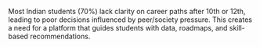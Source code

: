 Most Indian students (70%) lack clarity on career paths after 10th or 12th, leading to poor decisions influenced by peer/society pressure. This creates a need for a platform that guides students with data, roadmaps, and skill-based recommendations.
